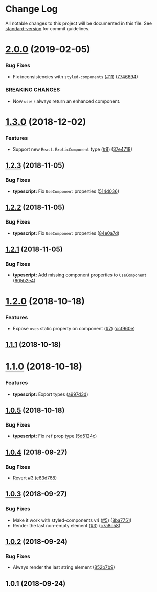 # Change Log

All notable changes to this project will be documented in this file. See [standard-version](https://github.com/conventional-changelog/standard-version) for commit guidelines.

<a name="2.0.0"></a>
# [2.0.0](https://github.com/diegohaz/reuse/compare/v1.3.0...v2.0.0) (2019-02-05)


### Bug Fixes

* Fix inconsistencies with `styled-components` ([#11](https://github.com/diegohaz/reuse/issues/11)) ([7746694](https://github.com/diegohaz/reuse/commit/7746694))


### BREAKING CHANGES

* Now `use()` always return an enhanced component.



<a name="1.3.0"></a>
# [1.3.0](https://github.com/diegohaz/reuse/compare/v1.2.3...v1.3.0) (2018-12-02)


### Features

* Support new `React.ExoticComponent` type ([#8](https://github.com/diegohaz/reuse/issues/8)) ([37e4718](https://github.com/diegohaz/reuse/commit/37e4718))



<a name="1.2.3"></a>
## [1.2.3](https://github.com/diegohaz/reuse/compare/v1.2.2...v1.2.3) (2018-11-05)


### Bug Fixes

* **typescript:** Fix `UseComponent` properties ([514d036](https://github.com/diegohaz/reuse/commit/514d036))



<a name="1.2.2"></a>
## [1.2.2](https://github.com/diegohaz/reuse/compare/v1.2.1...v1.2.2) (2018-11-05)


### Bug Fixes

* **typescript:** Fix `UseComponent` properties ([84e0a7d](https://github.com/diegohaz/reuse/commit/84e0a7d))



<a name="1.2.1"></a>
## [1.2.1](https://github.com/diegohaz/reuse/compare/v1.2.0...v1.2.1) (2018-11-05)


### Bug Fixes

* **typescript:** Add missing component properties to `UseComponent` ([605b2e4](https://github.com/diegohaz/reuse/commit/605b2e4))



<a name="1.2.0"></a>
# [1.2.0](https://github.com/diegohaz/reuse/compare/v1.1.1...v1.2.0) (2018-10-18)


### Features

* Expose `uses` static property on component ([#7](https://github.com/diegohaz/reuse/issues/7)) ([ccf960e](https://github.com/diegohaz/reuse/commit/ccf960e))



<a name="1.1.1"></a>
## [1.1.1](https://github.com/diegohaz/reuse/compare/v1.1.0...v1.1.1) (2018-10-18)



<a name="1.1.0"></a>
# [1.1.0](https://github.com/diegohaz/reuse/compare/v1.0.5...v1.1.0) (2018-10-18)


### Features

* **typescript:** Export types ([a997d3d](https://github.com/diegohaz/reuse/commit/a997d3d))



<a name="1.0.5"></a>
## [1.0.5](https://github.com/diegohaz/reuse/compare/v1.0.4...v1.0.5) (2018-10-18)


### Bug Fixes

* **typescript:** Fix `ref` prop type ([5d5124c](https://github.com/diegohaz/reuse/commit/5d5124c))



<a name="1.0.4"></a>
## [1.0.4](https://github.com/diegohaz/reuse/compare/v1.0.3...v1.0.4) (2018-09-27)


### Bug Fixes

* Revert [#3](https://github.com/diegohaz/reuse/issues/3) ([e63d768](https://github.com/diegohaz/reuse/commit/e63d768))



<a name="1.0.3"></a>
## [1.0.3](https://github.com/diegohaz/reuse/compare/v1.0.2...v1.0.3) (2018-09-27)


### Bug Fixes

* Make it work with styled-components v4 ([#5](https://github.com/diegohaz/reuse/issues/5)) ([8ba7751](https://github.com/diegohaz/reuse/commit/8ba7751))
* Render the last non-empty element ([#3](https://github.com/diegohaz/reuse/issues/3)) ([c7a8c58](https://github.com/diegohaz/reuse/commit/c7a8c58))



<a name="1.0.2"></a>
## [1.0.2](https://github.com/diegohaz/reuse/compare/v1.0.1...v1.0.2) (2018-09-24)


### Bug Fixes

* Always render the last string element ([852b7b9](https://github.com/diegohaz/reuse/commit/852b7b9))



<a name="1.0.1"></a>
## 1.0.1 (2018-09-24)
